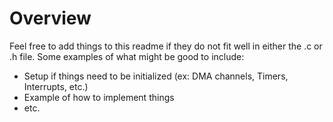 # Overview
Feel free to add things to this readme if they do not fit well in either the .c or .h file.
Some examples of what might be good to include:
* Setup if things need to be initialized (ex: DMA channels, Timers, Interrupts, etc.)
* Example of how to implement things
* etc.
